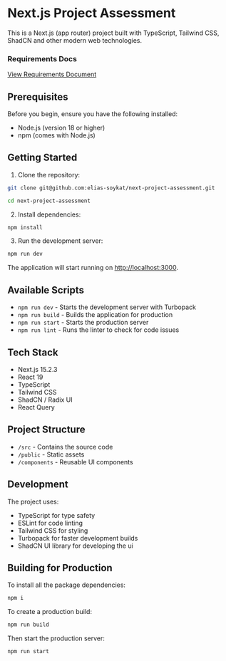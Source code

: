 # Next.js Project Assessment

This is a Next.js (app router) project built with TypeScript, Tailwind CSS, ShadCN and other modern web technologies.

### Requirements Docs  
[View Requirements Document](https://docs.google.com/document/d/1MubBFTzeHzUqOYXrIn1oIMyVbcLJ8WQJfa34W_GHH-8)

## Prerequisites

Before you begin, ensure you have the following installed:

- Node.js (version 18 or higher)
- npm (comes with Node.js)

## Getting Started

1. Clone the repository:

```bash
git clone git@github.com:elias-soykat/next-project-assessment.git

cd next-project-assessment
```

2. Install dependencies:

```bash
npm install
```

3. Run the development server:

```bash
npm run dev
```

The application will start running on [http://localhost:3000](http://localhost:3000).

## Available Scripts

- `npm run dev` - Starts the development server with Turbopack
- `npm run build` - Builds the application for production
- `npm run start` - Starts the production server
- `npm run lint` - Runs the linter to check for code issues

## Tech Stack

- Next.js 15.2.3
- React 19
- TypeScript
- Tailwind CSS
- ShadCN / Radix UI
- React Query

## Project Structure

- `/src` - Contains the source code
- `/public` - Static assets
- `/components` - Reusable UI components

## Development

The project uses:

- TypeScript for type safety
- ESLint for code linting
- Tailwind CSS for styling
- Turbopack for faster development builds
- ShadCN UI library for developing the ui

## Building for Production

To install all the package dependencies:

```bash
npm i
```

To create a production build:

```bash
npm run build
```

Then start the production server:

```bash
npm run start
```
